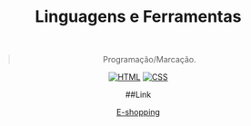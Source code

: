 <h1 align="center">Linguagens e Ferramentas</h1>
<br/>
<div align="center">


> Programação/Marcação.
<p>
<a href="https://github.com/search?q=user%3ADenverCoder1+language%3Ahtml"><img alt="HTML" src="https://img.shields.io/badge/HTML-E34F26.svg?logo=html5&logoColor=white"></a>
    <a href="https://github.com/search?q=user%3ADenverCoder1+language%3Acss"><img alt="CSS" src="https://img.shields.io/badge/CSS-1572B6.svg?logo=css3&logoColor=white"></a>
</p>


##Link 

[E-shopping](https://lir4.github.io/PWFE-shopping-site/)

